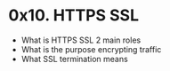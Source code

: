 # 0x10. HTTPS SSL
* What is HTTPS SSL 2 main roles
* What is the purpose encrypting traffic
* What SSL termination means
